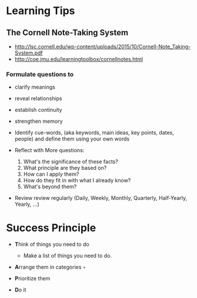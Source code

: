 # Learning Tips

## The Cornell Note-Taking System

   * http://lsc.cornell.edu/wp-content/uploads/2015/10/Cornell-Note_Taking-System.pdf
   * http://coe.jmu.edu/learningtoolbox/cornellnotes.html
   
### Formulate questions to 

- clarify meanings
- reveal relationships
- establish continuity
- strengthen memory
     
- Identify cue-words, (aka keywords, main ideas, key points, dates, people) and define them using your own words
  
- Reflect with More questions:

   1. What's the significance of these facts?
   2. What principle are they based on?
   3. How can I apply them?
   4. How do they fit in with what I already know?
   5. What's beyond them?

- Review review regularly (Daily, Weekly, Monthly, Quarterly, Half-Yearly, Yearly, ...)

# Success Principle

   * **T**hink of things you need to do

      - Make a list of things you need to do.

   * **A**rrange them in categories
      ◦ 
   * **P**rioritize them
   * **D**o it
